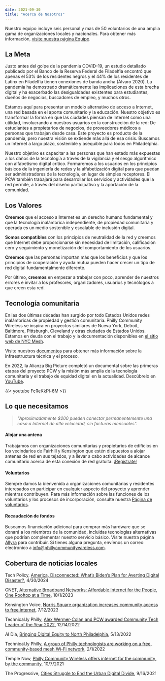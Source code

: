 ```yaml
---
date: 2021-09-30
title: "Acerca de Nosotros"
---
```


Nuestro equipo incluye seis personal y mas de 50 voluntarios de una amplia gama de organizaciones locales y nacionales. Para obtener más información, [visite nuestra página Equipo](/es/people).  

## La Meta

Justo antes del golpe de la pandemia COVID-19, un estudio detallado publicado por el Banco de la Reserva Federal de Filadelfia encontró que apenas el 53% de los residentes negros y el 44% de los residentes de Latinx en Filadelfia tienen conexiones de banda ancha (Álvaro 2020). La pandemia ha demostrado dramáticamente las implicaciones de esta brecha digital y ha exacerbado las desigualdades existentes para estudiantes, dueños de negocios, buscadores de empleo, y muchos otros.

Estamos aquí para presentar un modelo alternativo de acceso a Internet, una red basada en el aporte comunitario y la educación. Nuestro objetivo es transformar la forma en que las ciudades piensan de Internet como una utilidad, involucrando a nuestros usuarios en la construcción de la red: De estudiantes a propietarios de negocios, de proveedores médicos a personas que trabajan desde casa. Este proyecto es producto de la pandemia, pero nuestra visión se extiende más allá de esa crisis. Buscamos un Internet a largo plazo, sostenible y asequible para todos en Philadelphia.

Nuestro objetivo es capacitar a las personas que han estado más expuestas a los daños de la tecnología a través de la vigilancia y el sesgo algorítmico con alfabetismo digital crítico. Formaremos a los usuarios en los principios básicos de la ingeniería de redes y la alfabetización digital para que puedan ser administradores de la tecnología, en lugar de simples receptores. El PCW también trabajará para desarrollar los servicios y actividades que la red permite, a través del diseño participativo y la aportación de la comunidad.  

## Los Valores

**Creemos** que el acceso a Internet es un derecho humano fundamental y que la tecnología inalámbrica independiente, de propiedad comunitaria y operada es un medio sostenible y escalable de inclusión digital.

**Somos compatibles** con los principios de neutralidad de la red y creemos que Internet debe proporcionarse sin necesidad de limitación, calificación cero y seguimiento y monetización del comportamiento de los usuarios.

**Creemos** que las personas importan más que los beneficios y que los principios de cooperación y ayuda mutua pueden hacer crecer un tipo de red digital fundamentalmente diferente.

Por último, **creemos** en empezar a trabajar con poco, aprender de nuestros errores e invitar a los profesores, organizadores, usuarios y tecnólogos a que creen esta red.

## Tecnología comunitaria  

En las dos últimas décadas han surgido por todo Estados Unidos redes inalámbricas de propiedad y gestión comunitaria. Philly Community Wireless se inspira en proyectos similares de Nueva York, Detroit, Baltimore, Pittsburgh, Cleveland y otras ciudades de Estados Unidos. Estamos en deuda con el trabajo y la documentación disponibles en [el sitio web de NYC Mesh](https://www.nycmesh.net/).  

Visite nuestros [documentos](https://docs.phillycommunitywireless.org/es/latest/) para obtener más información sobre la infraestructura técnica y el proceso.  

En 2022, la Alianza Big Picture completó un documental sobre las primeras etapas del proyecto PCW y la misión más amplia de la tecnología comunitaria y el trabajo de equidad digital en la actualidad. Descúbrelo en [YouTube](https://www.youtube.com/watch?v=FcReKkPl-6M).  

{{< youtube FcReKkPl-6M >}}  


## Lo que necesitamos

> <p class="f3"><i>"Aproximadamente $200 pueden conectar permanentemente una casa a Internet de alta velocidad, sin facturas mensuales".</i></p>

#### Alojar una antena

Trabajamos con organizaciones comunitarias y propietarios de edificios en los vecindarios de Fairhill y Kensington que estén dispuestos a alojar antenas de red en sus tejados, y a llevar a cabo actividades de alcance comunitario acerca de esta conexión de red gratuita. [¡Regístrate!](https://tally.so/r/mR8VM9)

#### Voluntarios

Siempre damos la bienvenida a organizaciones comunitarias y residentes interesados en participar en cualquier aspecto del proyecto y aprender mientras contribuyen. Para más información sobre las funciones de los voluntarios y los procesos de incorporación, consulte nuestra [Página de voluntarios](https://phillycommunitywireless.org/es/volunteer/).

#### Recaudación de fondos

Buscamos financiación adicional para comprar más hardware que se donará a los miembros de la comunidad, incluidas tecnologías alternativas que podrían complementar nuestro servicio básico. Visite nuestra página [Allyra](https://phillycommunitywireless.allyrafundraising.com) para contribuir. Si tienes alguna pregunta, envíenos un correo electrónico a info@phillycommunitywireless.com.

## Cobertura de noticias locales

Tech Policy, [America, Disconnected: What’s Biden’s Plan for Averting Digital Disaster?](https://www.techpolicy.press/america-disconnected-whats-bidens-plan-for-averting-digital-disaster/), 4/30/2024   

CNET, [Alternative Broadband Networks: Affordable Internet for the People, One Rooftop at a Time](https://www.cnet.com/home/internet/features/alternative-broadband-networks-affordable-internet-for-the-people-one-rooftop-at-a-time/), 10/1/2023  

Kensington Voice, [Norris Square organization increases community access to free internet](https://kensingtonvoice.com/en/norris-square-organization-increases-community-access-to-free-internet/), 7/12/2023  

Technical.ly Philly, [Alex Wermer-Colan and PCW awarded Community Tech Leader of the Year 2022](https://technical.ly/startups/philly-2022-technically-awards-winners/), 12/14/2022  

Al Dia, [Bringing Digital Equity to North Philadelphia](https://aldianews.com/local/philadelphia/digital-equity-day), 5/13/2022  

Technical.ly Philly, [A group of Philly technologists are working on a free, community-based mesh Wi-Fi network](https://technical.ly/2022/01/12/philly-community-wireless-phillywisper-mesh-wifi/), 2/1/2022  

Temple Now, [Philly Community Wireless offers internet for the community, by the community](https://news.temple.edu/news/2021-10-07/philly-community-wireless-offers-internet-community-community), 10/7/2021   

The Progressive, [Cities Struggle to End the Urban Digital Divide](https://progressive.org/latest/urban-digital-divide-rosen-210916/), 9/16/2021  
